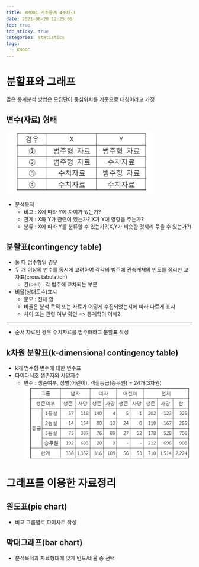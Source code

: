 ```yaml
---
title: KMOOC 기초통계 4주차-1
date: 2021-08-20 12:25:00
toc: true
toc_sticky: true
categories: statistics
tags:
  - KMOOC
---
```


# 분할표와 그래프

많은 통계분석 방법은 모집단이 중심위치를 기준으로 대칭이라고 가정

## 변수(자료) 형태
![](/assets/images/statistics/자료형태.png)

- 분석목적
  - 비교 : X에 따라 Y에 차이가 있는가?
  - 관계 : X와 Y가 관련이 있는가? X가 Y에 영향을 주는가?
  - 분류 : X에 따라 Y를 분류할 수 있는가?(X,Y가 비슷한 것끼리 묶을 수 있는가?)

## 분할표(contingency table)
- 둘 다 범주형일 경우
- 두 개 이상의 변수를 동시에 고려하여 각각의 범주에 관측개체의 빈도를 정리한 교차표(cross tabulation)
  - 칸(cell) : 각 범주에 교차되는 부분
- 비율(상대도수)표시
  - 분모 : 전체 합
  - 비율은 분석 목적 또는 자료가 어떻게 수집되었는지에 따라 다르게 표시
  - 차이 또는 관련 여부 확인 => 통계학의 이해2

***
- 순서 자료인 경우 수치자료를 범주화하고 분할표 작성

## k차원 분할표(k-dimensional contingency table)
- k개 범주형 변수에 대한 변수표
- 타이타닉호 생존자와 사망자수
  - 변수 : 생존여부, 성별(어린이), 객실등급(승무원) = 24개(3차원)  
  ![](/assets/images/statistics/titanic.png)

# 그래프를 이용한 자료정리

## 원도표(pie chart)
- 비교 그룹별로 파이차트 작성

## 막대그래프(bar chart)
- 분석목적과 자료형태에 맞게 빈도/비율 중 선택

